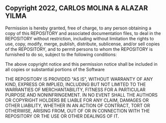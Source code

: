 ## Copyright 2022, CARLOS MOLINA & ALAZAR YILMA

Permission is hereby granted, free of charge, to any person obtaining a copy of this REPOSITORY and associated documentation files, to deal in the REPOSITORY without restriction, including without limitation the rights to use, copy, modify, merge, publish, distribute, sublicense, and/or sell copies of the REPOSITORY, and to permit persons to whom the REPOSITORY is furnished to do so, subject to the following conditions:

The above copyright notice and this permission notice shall be included in all copies or substantial portions of the Software

THE REPOSITORY IS PROVIDED "AS IS", WITHOUT WARRANTY OF ANY KIND, EXPRESS OR IMPLIED, INCLUDING BUT NOT LIMITED TO THE WARRANTIES OF MERCHANTABILITY, FITNESS FOR A PARTICULAR PURPOSE AND NONINFRINGEMENT. IN NO EVENT SHALL THE AUTHORS OR COPYRIGHT HOLDERS BE LIABLE FOR ANY CLAIM, DAMAGES OR OTHER LIABILITY, WHETHER IN AN ACTION OF CONTRACT, TORT OR OTHERWISE, ARISING FROM, OUT OF OR IN CONNECTION WITH THE REPOSITORY OR THE USE OR OTHER DEALINGS OF IT.